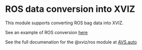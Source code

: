 # ROS data conversion into XVIZ

This module supports converting ROS bag data into XVIZ.

See an example of ROS conversion
[here](https://github.com/uber/xviz/tree/master/examples/converters/ros)

See the full documenation for the @xviz/ros module at
[AVS.auto](https://avs.auto/#/xviz/api-reference/xviz-ros/overview)
